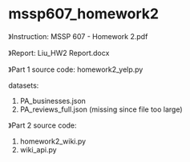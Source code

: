 # mssp607_homework2
》Instruction: MSSP 607 - Homework 2.pdf

》Report: Liu_HW2 Report.docx

》Part 1
source code: homework2_yelp.py

datasets:
1. PA_businesses.json
2. PA_reviews_full.json (missing since file too large)

》Part 2
source code: 
1. homework2_wiki.py
2. wiki_api.py

